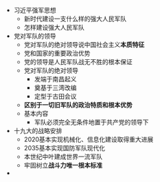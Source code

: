 - 习近平强军思想
	- 新时代建设一支什么样的强大人民军队
	- 怎样建设强大人民军队
- 党对军队的领导
	- 党对军队的绝对领导说中国社会主义**本质特征**
	- 党和国家的重要政治优势
	- 党的领导是人民军队战无不胜的根本保证
	- 党对军队的绝对领导
		- 发端于南昌起义
		- 奠基于三湾改编
		- 定型于古田会议
	- **区别于一切旧军队的政治特质和根本优势**
	- 基本内容
		- 军队必须完全无条件地置于共产党的领导下
- 十九大的战略安排
	- 2020基本实现机械化、信息化建设取得重大进展
	- 2035基本实现国防军队现代化
	- 本世纪中叶建成世界一流军队
	- 牢固树立**战斗力唯一根本标准**
-